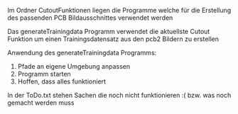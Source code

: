 Im Ordner CutoutFunktionen liegen die Programme welche für die Erstellung des passenden PCB Bildausschnittes verwendet werden

Das generateTrainingdata Programm verwendet die aktuellste Cutout Funktion um einen Trainingsdatensatz aus den pcb2 Bildern zu erstellen

Anwendung des generateTrainingdata Programms:
1. Pfade an eigene Umgebung anpassen
2. Programm starten
3. Hoffen, dass alles funktioniert

In der ToDo.txt stehen Sachen die noch nicht funktionieren :( bzw. was noch gemacht werden muss  